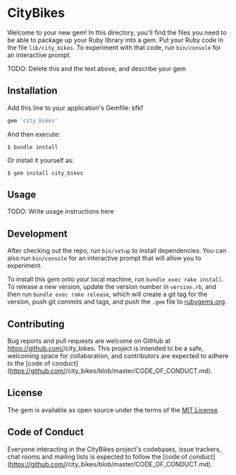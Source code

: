 # CityBikes

Welcome to your new gem! In this directory, you'll find the files you need to be able to package up your Ruby library into a gem. Put your Ruby code in the file `lib/city_bikes`. To experiment with that code, run `bin/console` for an interactive prompt.

TODO: Delete this and the text above, and describe your gem

## Installation

Add this line to your application's Gemfile:
kfkf

```ruby
gem 'city_bikes'
```

And then execute:

    $ bundle install

Or install it yourself as:

    $ gem install city_bikes

## Usage

TODO: Write usage instructions here

## Development

After checking out the repo, run `bin/setup` to install dependencies. You can also run `bin/console` for an interactive prompt that will allow you to experiment.

To install this gem onto your local machine, run `bundle exec rake install`. To release a new version, update the version number in `version.rb`, and then run `bundle exec rake release`, which will create a git tag for the version, push git commits and tags, and push the `.gem` file to [rubygems.org](https://rubygems.org).

## Contributing

Bug reports and pull requests are welcome on GitHub at https://github.com/<github username>/city_bikes. This project is intended to be a safe, welcoming space for collaboration, and contributors are expected to adhere to the [code of conduct](https://github.com/<github username>/city_bikes/blob/master/CODE_OF_CONDUCT.md).


## License 

The gem is available as open source under the terms of the [MIT License](https://opensource.org/licenses/MIT).

## Code of Conduct

Everyone interacting in the CityBikes project's codebases, issue trackers, chat rooms and mailing lists is expected to follow the [code of conduct](https://github.com/<github username>/city_bikes/blob/master/CODE_OF_CONDUCT.md).
